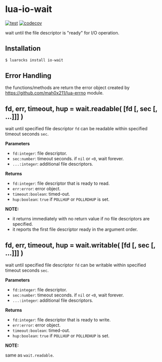 # lua-io-wait

[![test](https://github.com/mah0x211/lua-io-wait/actions/workflows/test.yml/badge.svg)](https://github.com/mah0x211/lua-io-wait/actions/workflows/test.yml)
[![codecov](https://codecov.io/gh/mah0x211/lua-io-wait/branch/master/graph/badge.svg)](https://codecov.io/gh/mah0x211/lua-io-wait)

wait until the file descriptor is "ready" for I/O operation.


## Installation

```bash
$ luarocks install io-wait
```

## Error Handling

the functions/methods are return the error object created by https://github.com/mah0x211/lua-errno module.


## fd, err, timeout, hup = wait.readable( [fd [, sec [, ...]]] )

wait until specified file descriptor `fd` can be readable within specified timeout seconds `sec`.

**Parameters**

- `fd:integer`: file descriptor.
- `sec:number`: timeout seconds. if `nil` or `<0`, wait forever.
- `...:integer`: additional file descriptors.

**Returns**

- `fd:integer`: file descriptor that is ready to read.
- `err:error`: error object.
- `timeout:boolean`: timed-out.
- `hup:boolean`: `true` if `POLLHUP` or `POLLRDHUP` is set.

**NOTE:**

- it returns immediately with no return value if no file descriptors are specified.
- it reports the first file descriptor ready in the argument order.  


## fd, err, timeout, hup = wait.writable( [fd [, sec [, ...]]] )

wait until specified file descriptor `fd` can be writable within specified timeout seconds `sec`.

**Parameters**

- `fd:integer`: file descriptor.
- `sec:number`: timeout seconds. if `nil` or `<0`, wait forever.
- `...:integer`: additional file descriptors.

**Returns**

- `fd:integer`: file descriptor that is ready to write.
- `err:error`: error object.
- `timeout:boolean`: timed-out.
- `hup:boolean`: `true` if `POLLHUP` or `POLLRDHUP` is set.

**NOTE:**

same as `wait.readable`.
